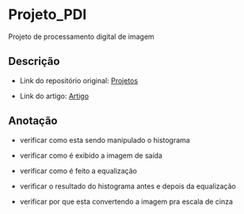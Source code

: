 # Projeto_PDI

Projeto de processamento digital de imagem

## Descrição

- Link do repositório original: [Projetos](https://github.com/ahmed-shameem/Projects)

- Link do artigo: [Artigo](https://ieeexplore.ieee.org/document/9195884)

## Anotação

- verificar como esta sendo manipulado o histograma

- verificar como é exibido a imagem de saída

- verificar como é feito a equalização

- verificar o resultado do histograma antes e depois da equalização

- verificar por que esta convertendo a imagem pra escala de cinza
